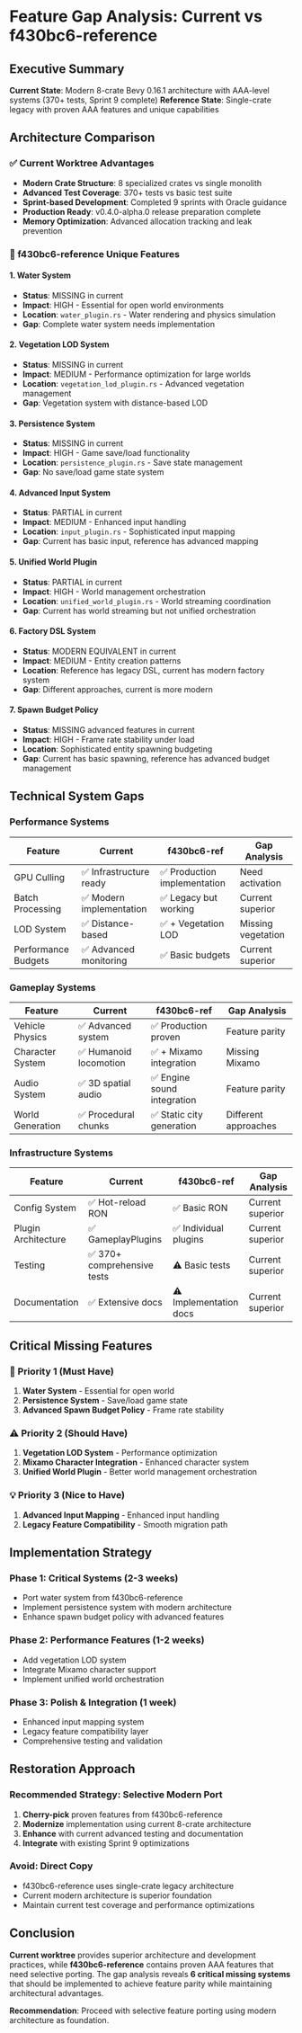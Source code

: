 # Feature Gap Analysis: Current vs f430bc6-reference

## Executive Summary

**Current State**: Modern 8-crate Bevy 0.16.1 architecture with AAA-level systems (370+ tests, Sprint 9 complete)
**Reference State**: Single-crate legacy with proven AAA features and unique capabilities

## Architecture Comparison

### ✅ Current Worktree Advantages
- **Modern Crate Structure**: 8 specialized crates vs single monolith
- **Advanced Test Coverage**: 370+ tests vs basic test suite
- **Sprint-based Development**: Completed 9 sprints with Oracle guidance
- **Production Ready**: v0.4.0-alpha.0 release preparation complete
- **Memory Optimization**: Advanced allocation tracking and leak prevention

### 🔄 f430bc6-reference Unique Features

#### **1. Water System**
- **Status**: MISSING in current
- **Impact**: HIGH - Essential for open world environments
- **Location**: `water_plugin.rs` - Water rendering and physics simulation
- **Gap**: Complete water system needs implementation

#### **2. Vegetation LOD System**
- **Status**: MISSING in current  
- **Impact**: MEDIUM - Performance optimization for large worlds
- **Location**: `vegetation_lod_plugin.rs` - Advanced vegetation management
- **Gap**: Vegetation system with distance-based LOD

#### **3. Persistence System**
- **Status**: MISSING in current
- **Impact**: HIGH - Game save/load functionality
- **Location**: `persistence_plugin.rs` - Save state management
- **Gap**: No save/load game state system

#### **4. Advanced Input System**
- **Status**: PARTIAL in current
- **Impact**: MEDIUM - Enhanced input handling
- **Location**: `input_plugin.rs` - Sophisticated input mapping
- **Gap**: Current has basic input, reference has advanced mapping

#### **5. Unified World Plugin**
- **Status**: PARTIAL in current
- **Impact**: HIGH - World management orchestration  
- **Location**: `unified_world_plugin.rs` - World streaming coordination
- **Gap**: Current has world streaming but not unified orchestration

#### **6. Factory DSL System**
- **Status**: MODERN EQUIVALENT in current
- **Impact**: MEDIUM - Entity creation patterns
- **Location**: Reference has legacy DSL, current has modern factory system
- **Gap**: Different approaches, current is more modern

#### **7. Spawn Budget Policy**
- **Status**: MISSING advanced features in current
- **Impact**: HIGH - Frame rate stability under load
- **Location**: Sophisticated entity spawning budgeting
- **Gap**: Current has basic spawning, reference has advanced budget management

## Technical System Gaps

### Performance Systems
| Feature | Current | f430bc6-ref | Gap Analysis |
|---------|---------|-------------|--------------|
| GPU Culling | ✅ Infrastructure ready | ✅ Production implementation | Need activation |
| Batch Processing | ✅ Modern implementation | ✅ Legacy but working | Current superior |
| LOD System | ✅ Distance-based | ✅ + Vegetation LOD | Missing vegetation |
| Performance Budgets | ✅ Advanced monitoring | ✅ Basic budgets | Current superior |

### Gameplay Systems  
| Feature | Current | f430bc6-ref | Gap Analysis |
|---------|---------|-------------|--------------|
| Vehicle Physics | ✅ Advanced system | ✅ Production proven | Feature parity |
| Character System | ✅ Humanoid locomotion | ✅ + Mixamo integration | Missing Mixamo |
| Audio System | ✅ 3D spatial audio | ✅ Engine sound integration | Feature parity |
| World Generation | ✅ Procedural chunks | ✅ Static city generation | Different approaches |

### Infrastructure Systems
| Feature | Current | f430bc6-ref | Gap Analysis |
|---------|---------|-------------|--------------|
| Config System | ✅ Hot-reload RON | ✅ Basic RON | Current superior |
| Plugin Architecture | ✅ GameplayPlugins | ✅ Individual plugins | Current superior |
| Testing | ✅ 370+ comprehensive tests | ⚠️ Basic tests | Current superior |
| Documentation | ✅ Extensive docs | ⚠️ Implementation docs | Current superior |

## Critical Missing Features

### 🚨 Priority 1 (Must Have)
1. **Water System** - Essential for open world
2. **Persistence System** - Save/load game state
3. **Advanced Spawn Budget Policy** - Frame rate stability

### ⚠️ Priority 2 (Should Have)  
1. **Vegetation LOD System** - Performance optimization
2. **Mixamo Character Integration** - Enhanced character system
3. **Unified World Plugin** - Better world management orchestration

### 💡 Priority 3 (Nice to Have)
1. **Advanced Input Mapping** - Enhanced input handling
2. **Legacy Feature Compatibility** - Smooth migration path

## Implementation Strategy

### Phase 1: Critical Systems (2-3 weeks)
- Port water system from f430bc6-reference
- Implement persistence system with modern architecture  
- Enhance spawn budget policy with advanced features

### Phase 2: Performance Features (1-2 weeks)
- Add vegetation LOD system
- Integrate Mixamo character support
- Implement unified world orchestration

### Phase 3: Polish & Integration (1 week)
- Enhanced input mapping system
- Legacy feature compatibility layer
- Comprehensive testing and validation

## Restoration Approach

### Recommended Strategy: **Selective Modern Port**
1. **Cherry-pick** proven features from f430bc6-reference
2. **Modernize** implementation using current 8-crate architecture
3. **Enhance** with current advanced testing and documentation
4. **Integrate** with existing Sprint 9 optimizations

### Avoid: Direct Copy
- f430bc6-reference uses single-crate legacy architecture
- Current modern architecture is superior foundation
- Maintain current test coverage and performance optimizations

## Conclusion

**Current worktree** provides superior architecture and development practices, while **f430bc6-reference** contains proven AAA features that need selective porting. The gap analysis reveals **6 critical missing systems** that should be implemented to achieve feature parity while maintaining architectural advantages.

**Recommendation**: Proceed with selective feature porting using modern architecture as foundation.

